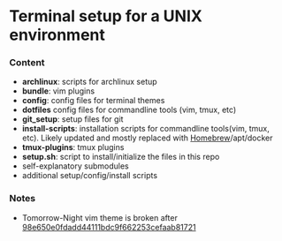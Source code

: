 # Terminal setup for a UNIX environment

### Content
- **archlinux**: scripts for archlinux setup
- **bundle**: vim plugins
- **config**: config files for terminal themes
- **dotfiles** config files for commandline tools (vim, tmux, etc)
- **git_setup**: setup files for git
- **install-scripts**: installation scripts for commandline tools(vim, tmux, etc). Likely updated and mostly replaced with [Homebrew](https://brew.sh/)/apt/docker
- **tmux-plugins**: tmux plugins
- **setup.sh**: script to install/initialize the files in this repo
- self-explanatory submodules
- additional setup/config/install scripts

### Notes

- Tomorrow-Night vim theme is broken after [98e650e0fdadd44111bdc9f662253cefaab81721](https://github.com/flazz/vim-colorschemes/commit/98e650e0fdadd44111bdc9f662253cefaab81721)
